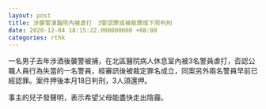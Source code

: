 ```yaml
---
layout: post
title: 涉襲警漢醫院內被虐打　3警認罪或被裁罪成下周判刑
date: 2020-12-04 18:15:22.000000000 +08:00
categories: rthk
---
```


一名男子去年涉酒後襲警被捕，在北區醫院病人休息室內被3名警員虐打，否認公職人員行為失當的一名警員，經審訊後被裁定罪名成立，同案另外兩名警員早前已經認罪。案件押後本月18日判刑，3人須還押。

事主的兒子發聲明，表示希望父母能盡快走出陰霾。
